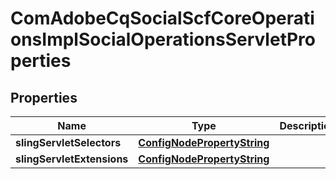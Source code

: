 
# ComAdobeCqSocialScfCoreOperationsImplSocialOperationsServletProperties

## Properties
Name | Type | Description | Notes
------------ | ------------- | ------------- | -------------
**slingServletSelectors** | [**ConfigNodePropertyString**](ConfigNodePropertyString.md) |  |  [optional]
**slingServletExtensions** | [**ConfigNodePropertyString**](ConfigNodePropertyString.md) |  |  [optional]



